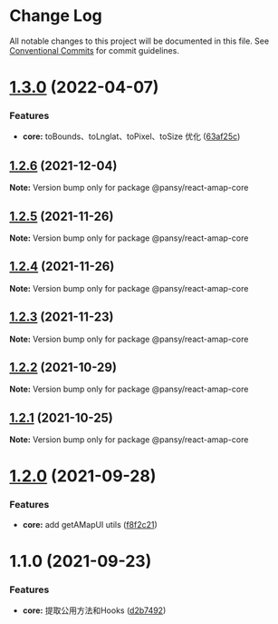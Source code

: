 # Change Log

All notable changes to this project will be documented in this file.
See [Conventional Commits](https://conventionalcommits.org) for commit guidelines.

# [1.3.0](https://github.com/pansyjs/react-amap/compare/@pansy/react-amap-core@1.2.6...@pansy/react-amap-core@1.3.0) (2022-04-07)


### Features

* **core:**  toBounds、toLnglat、toPixel、toSize 优化 ([63af25c](https://github.com/pansyjs/react-amap/commit/63af25c7df7deee887808af3fc0c44ca1d22a916))





## [1.2.6](https://github.com/pansyjs/react-amap/compare/@pansy/react-amap-core@1.2.5...@pansy/react-amap-core@1.2.6) (2021-12-04)

**Note:** Version bump only for package @pansy/react-amap-core





## [1.2.5](https://github.com/pansyjs/react-amap/compare/@pansy/react-amap-core@1.2.4...@pansy/react-amap-core@1.2.5) (2021-11-26)

**Note:** Version bump only for package @pansy/react-amap-core





## [1.2.4](https://github.com/pansyjs/react-amap/compare/@pansy/react-amap-core@1.2.3...@pansy/react-amap-core@1.2.4) (2021-11-26)

**Note:** Version bump only for package @pansy/react-amap-core





## [1.2.3](https://github.com/pansyjs/react-amap/compare/@pansy/react-amap-core@1.2.2...@pansy/react-amap-core@1.2.3) (2021-11-23)

**Note:** Version bump only for package @pansy/react-amap-core





## [1.2.2](https://github.com/pansyjs/react-amap/compare/@pansy/react-amap-core@1.2.1...@pansy/react-amap-core@1.2.2) (2021-10-29)

**Note:** Version bump only for package @pansy/react-amap-core





## [1.2.1](https://github.com/pansyjs/react-amap/compare/@pansy/react-amap-core@1.2.0...@pansy/react-amap-core@1.2.1) (2021-10-25)

**Note:** Version bump only for package @pansy/react-amap-core





# [1.2.0](https://github.com/pansyjs/react-amap/compare/@pansy/react-amap-core@1.1.0...@pansy/react-amap-core@1.2.0) (2021-09-28)


### Features

* **core:** add getAMapUI utils ([f8f2c21](https://github.com/pansyjs/react-amap/commit/f8f2c218d211ba7bcf1fc60f7a1fab91e4732d45))





# 1.1.0 (2021-09-23)


### Features

* **core:** 提取公用方法和Hooks ([d2b7492](https://github.com/pansyjs/react-amap/commit/d2b749237d699fa2e6db83f011e9a90554b0ab71))
